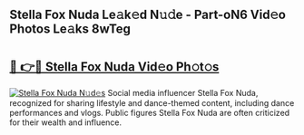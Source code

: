 ## Stella Fox Nuda Le𝚊k𝚎d N𝚞𝚍e - Part-oN6 Vid𝚎o Photos Le𝚊ks 8wTeg

# <h2><a href="http://fbcdfj.evod.top/?m=Stella+Fox+Nuda">🔗 👉🔴 Stella Fox Nuda Vid𝚎o Ph𝚘t𝚘s</a></h2>

[![Stella Fox Nuda N𝚞d𝚎s](https://i.imgur.com/8V9OHl7.gif)](http://fbcdfj.evod.top/?m=Stella+Fox+Nuda)
Social media influencer Stella Fox Nuda, recognized for sharing lifestyle and dance-themed content, including dance performances and vlogs. Public figures Stella Fox Nuda are often criticized for their wealth and influence. 
